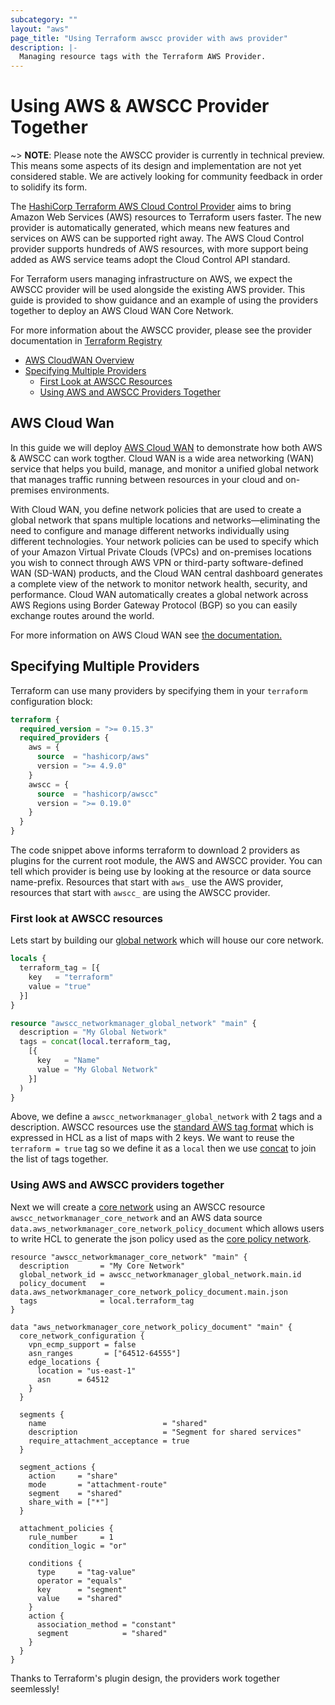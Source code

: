 ```yaml
---
subcategory: ""
layout: "aws"
page_title: "Using Terraform awscc provider with aws provider"
description: |-
  Managing resource tags with the Terraform AWS Provider.
---
```


# Using AWS & AWSCC Provider Together

~> **NOTE**: Please note the AWSCC provider is currently in technical preview. This means some aspects of its design and implementation are not yet considered stable. We are actively looking for community feedback in order to solidify its form.

The [HashiCorp Terraform AWS Cloud Control Provider](https://registry.terraform.io/providers/hashicorp/awscc/latest) aims to bring Amazon Web Services (AWS) resources to Terraform users faster. The new provider is automatically generated, which means new features and services on AWS can be supported right away. The AWS Cloud Control provider supports hundreds of AWS resources, with more support being added as AWS service teams adopt the Cloud Control API standard.

For Terraform users managing infrastructure on AWS, we expect the AWSCC provider will be used alongside the existing AWS provider. This guide is provided to show guidance and an example of using the providers together to deploy an AWS Cloud WAN Core Network.

For more information about the AWSCC provider, please see the provider documentation in [Terraform Registry](https://registry.terraform.io/providers/hashicorp/awscc/latest)

<!-- TOC depthFrom:2 -->

- [AWS CloudWAN Overview](#aws-cloud-wan)
- [Specifying Multiple Providers](#specifying-multiple-providers)
    - [First Look at AWSCC Resources](#first-look-at-awscc-resources)
    - [Using AWS and AWSCC Providers Together](#using-aws-and-awscc-providers-together)

<!-- /TOC -->

## AWS Cloud Wan

In this guide we will deploy [AWS Cloud WAN](https://aws.amazon.com/cloud-wan/) to demonstrate how both AWS & AWSCC can work togther. Cloud WAN is a wide area networking (WAN) service that helps you build, manage, and monitor a unified global network that manages traffic running between resources in your cloud and on-premises environments.

With Cloud WAN, you define network policies that are used to create a global network that spans multiple locations and networks—eliminating the need to configure and manage different networks individually using different technologies. Your network policies can be used to specify which of your Amazon Virtual Private Clouds (VPCs) and on-premises locations you wish to connect through AWS VPN or third-party software-defined WAN (SD-WAN) products, and the Cloud WAN central dashboard generates a complete view of the network to monitor network health, security, and performance. Cloud WAN automatically creates a global network across AWS Regions using Border Gateway Protocol (BGP) so you can easily exchange routes around the world.

For more information on AWS Cloud WAN see [the documentation.](https://docs.aws.amazon.com/vpc/latest/cloudwan/what-is-cloudwan.html)

## Specifying Multiple Providers

Terraform can use many providers by specifying them in your `terraform` configuration block:

```terraform
terraform {
  required_version = ">= 0.15.3"
  required_providers {
    aws = {
      source  = "hashicorp/aws"
      version = ">= 4.9.0"
    }
    awscc = {
      source  = "hashicorp/awscc"
      version = ">= 0.19.0"
    }
  }
}
```

The code snippet above informs terraform to download 2 providers as plugins for the current root module, the AWS and AWSCC provider. You can tell which provider is being use by looking at the resource or data source name-prefix. Resources that start with `aws_` use the AWS provider, resources that start with `awscc_` are using the AWSCC provider.

### First look at AWSCC resources

Lets start by building our [global network](https://aws.amazon.com/about-aws/global-infrastructure/global_network/) which will house our core network.

```terraform
locals {
  terraform_tag = [{
    key   = "terraform"
    value = "true"
  }]
}

resource "awscc_networkmanager_global_network" "main" {
  description = "My Global Network"
  tags = concat(local.terraform_tag,
    [{
      key   = "Name"
      value = "My Global Network"
    }]
  )
}
```

Above, we define a `awscc_networkmanager_global_network` with 2 tags and a description. AWSCC resources use the [standard AWS tag format](https://docs.aws.amazon.com/general/latest/gr/aws_tagging.html) which is expressed in HCL as a list of maps with 2 keys. We want to reuse the `terraform = true` tag so we define it as a `local` then we use [concat](https://www.terraform.io/language/functions/concat) to join the list of tags together.

### Using AWS and AWSCC providers together

Next we will create a [core network](https://docs.aws.amazon.com/vpc/latest/cloudwan/cloudwan-core-network-policy.html) using an AWSCC resource `awscc_networkmanager_core_network` and an AWS data source `data.aws_networkmanager_core_network_policy_document` which allows users to write HCL to generate the json policy used as the [core policy network](https://docs.aws.amazon.com/vpc/latest/cloudwan/cloudwan-policies-json.html).

```
resource "awscc_networkmanager_core_network" "main" {
  description       = "My Core Network"
  global_network_id = awscc_networkmanager_global_network.main.id
  policy_document   = data.aws_networkmanager_core_network_policy_document.main.json
  tags              = local.terraform_tag
}

data "aws_networkmanager_core_network_policy_document" "main" {
  core_network_configuration {
    vpn_ecmp_support = false
    asn_ranges       = ["64512-64555"]
    edge_locations {
      location = "us-east-1"
      asn      = 64512
    }
  }

  segments {
    name                          = "shared"
    description                   = "Segment for shared services"
    require_attachment_acceptance = true
  }

  segment_actions {
    action     = "share"
    mode       = "attachment-route"
    segment    = "shared"
    share_with = ["*"]
  }

  attachment_policies {
    rule_number     = 1
    condition_logic = "or"

    conditions {
      type     = "tag-value"
      operator = "equals"
      key      = "segment"
      value    = "shared"
    }
    action {
      association_method = "constant"
      segment            = "shared"
    }
  }
}
```

Thanks to Terraform's plugin design, the providers work together seemlessly!
